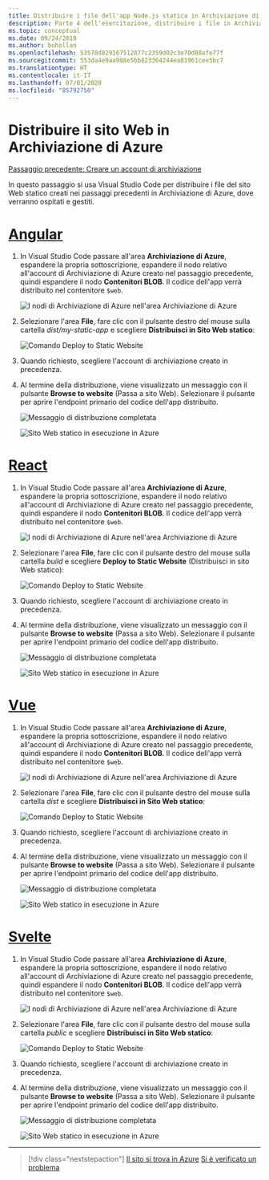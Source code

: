 ```yaml
---
title: Distribuire i file dell'app Node.js statica in Archiviazione di Azure da Visual Studio Code
description: Parte 4 dell'esercitazione, distribuire i file in Archiviazione di Azure
ms.topic: conceptual
ms.date: 09/24/2019
ms.author: buhollan
ms.openlocfilehash: 53578d829167512877c2359d02c3e70d88afe77f
ms.sourcegitcommit: 553da4e9aa988e5bb823364244ea81961cee5bc7
ms.translationtype: HT
ms.contentlocale: it-IT
ms.lasthandoff: 07/01/2020
ms.locfileid: "85792750"
---
```

# <a name="deploy-the-website-to-azure-storage"></a>Distribuire il sito Web in Archiviazione di Azure

[Passaggio precedente: Creare un account di archiviazione](tutorial-vscode-static-website-node-03.md)

In questo passaggio si usa Visual Studio Code per distribuire i file del sito Web statico creati nei passaggi precedenti in Archiviazione di Azure, dove verranno ospitati e gestiti.

# <a name="angular"></a>[Angular](#tab/angular)

1. In Visual Studio Code passare all'area **Archiviazione di Azure**, espandere la propria sottoscrizione, espandere il nodo relativo all'account di Archiviazione di Azure creato nel passaggio precedente, quindi espandere il nodo **Contenitori BLOB**. Il codice dell'app verrà distribuito nel contenitore `$web`.

   ![I nodi di Archiviazione di Azure nell'area Archiviazione di Azure](media/static-website/storage-nodes.png)

1. Selezionare l'area **File**, fare clic con il pulsante destro del mouse sulla cartella _dist/my-static-app_ e scegliere **Distribuisci in Sito Web statico**:

    ![Comando Deploy to Static Website](media/static-website/deploy-build-angular.png)

1. Quando richiesto, scegliere l'account di archiviazione creato in precedenza.

1. Al termine della distribuzione, viene visualizzato un messaggio con il pulsante **Browse to website** (Passa a sito Web). Selezionare il pulsante per aprire l'endpoint primario del codice dell'app distribuito.

    ![Messaggio di distribuzione completata](media/static-website/deployment-complete.png)

    ![Sito Web statico in esecuzione in Azure](media/static-website/azure-app-angular.png)

# <a name="react"></a>[React](#tab/react)

1. In Visual Studio Code passare all'area **Archiviazione di Azure**, espandere la propria sottoscrizione, espandere il nodo relativo all'account di Archiviazione di Azure creato nel passaggio precedente, quindi espandere il nodo **Contenitori BLOB**. Il codice dell'app verrà distribuito nel contenitore `$web`.

   ![I nodi di Archiviazione di Azure nell'area Archiviazione di Azure](media/static-website/storage-nodes.png)

1. Selezionare l'area **File**, fare clic con il pulsante destro del mouse sulla cartella _build_ e scegliere **Deploy to Static Website** (Distribuisci in sito Web statico):

    ![Comando Deploy to Static Website](media/static-website/deploy-build-react.png)

1. Quando richiesto, scegliere l'account di archiviazione creato in precedenza.

1. Al termine della distribuzione, viene visualizzato un messaggio con il pulsante **Browse to website** (Passa a sito Web). Selezionare il pulsante per aprire l'endpoint primario del codice dell'app distribuito.

    ![Messaggio di distribuzione completata](media/static-website/deployment-complete.png)

    ![Sito Web statico in esecuzione in Azure](media/static-website/azure-app-react.png)

# <a name="vue"></a>[Vue](#tab/vue)

1. In Visual Studio Code passare all'area **Archiviazione di Azure**, espandere la propria sottoscrizione, espandere il nodo relativo all'account di Archiviazione di Azure creato nel passaggio precedente, quindi espandere il nodo **Contenitori BLOB**. Il codice dell'app verrà distribuito nel contenitore `$web`.

   ![I nodi di Archiviazione di Azure nell'area Archiviazione di Azure](media/static-website/storage-nodes.png)

1. Selezionare l'area **File**, fare clic con il pulsante destro del mouse sulla cartella _dist_ e scegliere **Distribuisci in Sito Web statico**:

    ![Comando Deploy to Static Website](media/static-website/deploy-build-vue.png)

1. Quando richiesto, scegliere l'account di archiviazione creato in precedenza.

1. Al termine della distribuzione, viene visualizzato un messaggio con il pulsante **Browse to website** (Passa a sito Web). Selezionare il pulsante per aprire l'endpoint primario del codice dell'app distribuito.

    ![Messaggio di distribuzione completata](media/static-website/deployment-complete.png)

    ![Sito Web statico in esecuzione in Azure](media/static-website/azure-app-vue.png)

# <a name="svelte"></a>[Svelte](#tab/svelte)

1. In Visual Studio Code passare all'area **Archiviazione di Azure**, espandere la propria sottoscrizione, espandere il nodo relativo all'account di Archiviazione di Azure creato nel passaggio precedente, quindi espandere il nodo **Contenitori BLOB**. Il codice dell'app verrà distribuito nel contenitore `$web`.

   ![I nodi di Archiviazione di Azure nell'area Archiviazione di Azure](media/static-website/storage-nodes.png)

1. Selezionare l'area **File**, fare clic con il pulsante destro del mouse sulla cartella _public_ e scegliere **Distribuisci in Sito Web statico**:

    ![Comando Deploy to Static Website](media/static-website/deploy-build-svelte.png)

1. Quando richiesto, scegliere l'account di archiviazione creato in precedenza.

1. Al termine della distribuzione, viene visualizzato un messaggio con il pulsante **Browse to website** (Passa a sito Web). Selezionare il pulsante per aprire l'endpoint primario del codice dell'app distribuito.

    ![Messaggio di distribuzione completata](media/static-website/deployment-complete-svelte.png)

    ![Sito Web statico in esecuzione in Azure](media/static-website/azure-app-svelte.png)

---

> [!div class="nextstepaction"]
> [Il sito si trova in Azure](tutorial-vscode-static-website-node-05.md) [Si è verificato un problema](https://www.research.net/r/PWZWZ52?tutorial=node-deployment-staticwebsite&step=create-storage)
